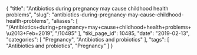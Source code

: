 {
    "title": "Antibiotics during pregnancy may cause childhood health problems",
    "slug": "antibiotics-during-pregnancy-may-cause-childhood-health-problems",
    "aliases": [
        "/Antibiotics+during+pregnancy+may+cause+childhood+health+problems+\u2013+Feb+2019",
        "/10485"
    ],
    "tiki_page_id": 10485,
    "date": "2019-02-13",
    "categories": [
        "Pregnancy",
        "Antibiotics and probiotics"
    ],
    "tags": [
        "Antibiotics and probiotics",
        "Pregnancy"
    ]
}